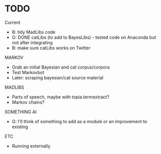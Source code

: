 # TODO

Current
- B: tidy MadLibs code
- G: DONE catLibs (to add to BayesLibs) - tested code on Anaconda but not after integrating
- B: make sure catLibs works on Twitter  

MARKOV
- Grab an initial Bayesian and cat corpus/corpora
- Test Markovbot
- Later: scraping bayesian/cat source material

MADLIBS
- Parts of speech, maybe with topia.termextract?
- Markov chains?

SOMETHING AI
- G: I'll think of something to add as a module or an improvement to existing

ETC
- Running externally
